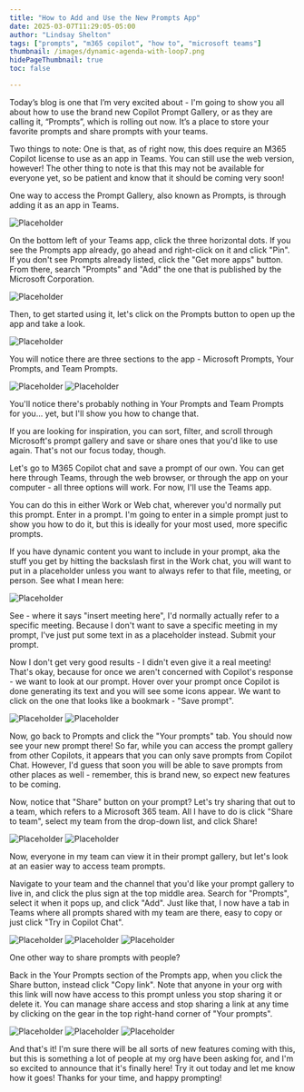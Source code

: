 ```yaml
---
title: "How to Add and Use the New Prompts App"
date: 2025-03-07T11:29:05-05:00
author: "Lindsay Shelton"
tags: ["prompts", "m365 copilot", "how to", "microsoft teams"]
thumbnail: /images/dynamic-agenda-with-loop7.png
hidePageThumbnail: true
toc: false

---
```

 
Today’s blog is one that I’m very excited about - I'm going to show you all about how to use the brand new Copilot Prompt Gallery, or as they are calling it, “Prompts”, which is rolling out now.  It’s a place to store your favorite prompts and share prompts with your teams.

Two things to note:  One is that, as of right now, this does require an M365 Copilot license to use as an app in Teams.  You can still use the web version, however!  The other thing to note is that this may not be available for everyone yet, so be patient and know that it should be coming very soon!

One way to access the Prompt Gallery, also known as Prompts, is through adding it as an app in Teams.  

![Placeholder](/images/how_to_add_and_use_prompts_app1.png)

On the bottom left of your Teams app, click the three horizontal dots.  If you see the Prompts app already, go ahead and right-click on it and click "Pin".  If you don't see Prompts already listed, click the "Get more apps" button.  From there, search "Prompts" and "Add" the one that is published by the Microsoft Corporation.  

![Placeholder](/images/how_to_add_and_use_prompts_app2.png)
 
Then, to get started using it, let's click on the Prompts button to open up the app and take a look.  

![Placeholder](/images/how_to_add_and_use_prompts_app3.png)
 
You will notice there are three sections to the app - Microsoft Prompts, Your Prompts, and Team Prompts.
 
 ![Placeholder](/images/how_to_add_and_use_prompts_app4.png)
  ![Placeholder](/images/how_to_add_and_use_prompts_app5.png)
 
You'll notice there's probably nothing in Your Prompts and Team Prompts for you... yet, but I'll show you how to change that.

If you are looking for inspiration, you can sort, filter, and scroll through Microsoft's prompt gallery and save or share ones that you'd like to use again.  That's not our focus today, though.

Let's go to M365 Copilot chat and save a prompt of our own.  You can get here through Teams, through the web browser, or through the app on your computer - all three options will work.  For now, I'll use the Teams app.

You can do this in either Work or Web chat, wherever you'd normally put this prompt.  Enter in a prompt.  I'm going to enter in a simple prompt just to show you how to do it, but this is ideally for your most used, more specific prompts.

If you have dynamic content you want to include in your prompt, aka the stuff you get by hitting the backslash first in the Work chat, you will want to put in a placeholder unless you want to always refer to that file, meeting, or person.  See what I mean here:

 ![Placeholder](/images/how_to_add_and_use_prompts_app6.png)
 
See - where it says "insert meeting here", I'd normally actually refer to a specific meeting.  Because I don't want to save a specific meeting in my prompt, I've just put some text in as a placeholder instead.  Submit your prompt.

Now I don't get very good results - I didn't even give it a real meeting!  That's okay, because for once we aren't concerned with Copilot's response - we want to look at our prompt.  Hover over your prompt once Copilot is done generating its text and you will see some icons appear.  We want to click on the one that looks like a bookmark - "Save prompt".
 
 ![Placeholder](/images/how_to_add_and_use_prompts_app7.png)
 ![Placeholder](/images/how_to_add_and_use_prompts_app8.png)

Now, go back to Prompts and click the "Your prompts" tab.  You should now see your new prompt there!  So far, while you can access the prompt gallery from other Copilots, it appears that you can only save prompts from Copilot Chat.  However, I'd guess that soon you will be able to save prompts from other places as well - remember, this is brand new, so expect new features to be coming.

Now, notice that "Share" button on your prompt?  Let's try sharing that out to a team, which refers to a Microsoft 365 team.  All I have to do is click "Share to team", select my team from the drop-down list, and click Share!
 
![Placeholder](/images/how_to_add_and_use_prompts_app9.png)
![Placeholder](/images/how_to_add_and_use_prompts_app10.png)
 
Now, everyone in my team can view it in their prompt gallery, but let's look at an easier way to access team prompts.

Navigate to your team and the channel that you'd like your prompt gallery to live in, and click the plus sign at the top middle area.  Search for "Prompts", select it when it pops up, and click "Add".  Just like that, I now have a tab in Teams where all prompts shared with my team are there, easy to copy or just click "Try in Copilot Chat".
 
![Placeholder](/images/how_to_add_and_use_prompts_app13.png)
![Placeholder](/images/how_to_add_and_use_prompts_app11.png)
![Placeholder](/images/how_to_add_and_use_prompts_app12.png)
 
One other way to share prompts with people?  

Back in the Your Prompts section of the Prompts app, when you click the Share button, instead click "Copy link".  Note that anyone in your org with this link will now have access to this prompt unless you stop sharing it or delete it.  You can manage share access and stop sharing a link at any time by clicking on the gear in the top right-hand corner of "Your prompts".
 
![Placeholder](/images/how_to_add_and_use_prompts_app14.png)
![Placeholder](/images/how_to_add_and_use_prompts_app15.png)
![Placeholder](/images/how_to_add_and_use_prompts_app16.png)

And that's it!  I'm sure there will be all sorts of new features coming with this, but this is something a lot of people at my org have been asking for, and I'm so excited to announce that it's finally here!  Try it out today and let me know how it goes!  Thanks for your time, and happy prompting!

<!-- Google tag (gtag.js) -->
<script async src="https://www.googletagmanager.com/gtag/js?id=G-CN3PDT3T20"></script>
<script>
  window.dataLayer = window.dataLayer || [];
  function gtag(){dataLayer.push(arguments);}
  gtag('js', new Date());

  gtag('config', 'G-CN3PDT3T20');
</script>